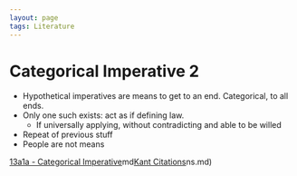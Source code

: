 ```yaml
---
layout: page
tags: Literature 
---
```


# Categorical Imperative 2

- Hypothetical imperatives are means to get to an end. Categorical, to all ends.
- Only one such exists: act as if defining law.
	- If universally applying, without contradicting and able to be willed
- Repeat of previous stuff
- People are not means

[13a1a - Categorical Imperative](13a1a%20-%20Categorical%20Imperative.md)md[Kant Citations](Kant%20Citations.md)ns.md)